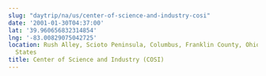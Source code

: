 ```yaml
---
slug: "daytrip/na/us/center-of-science-and-industry-cosi"
date: '2001-01-30T04:37:00'
lat: '39.960656832314854'
lng: '-83.00829075042725'
location: Rush Alley, Scioto Peninsula, Columbus, Franklin County, Ohio, 43216, United
  States
title: Center of Science and Industry (COSI)
---
```



